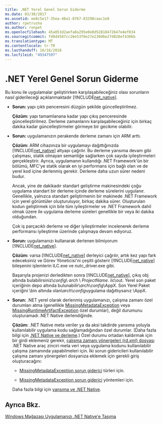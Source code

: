 ```yaml
---
title: .NET Yerel Genel Sorun Giderme
ms.date: 03/30/2017
ms.assetid: ee8c5e17-35ea-48a1-8767-83298caac1e8
author: rpetrusha
ms.author: ronpet
ms.openlocfilehash: 45a053d2aefa8a295e0e8d52818472647e4ef834
ms.sourcegitcommit: fd8d4587cc26e53f0e27e230d6e27d828ef4306b
ms.translationtype: MT
ms.contentlocale: tr-TR
ms.lasthandoff: 10/16/2018
ms.locfileid: "49347597"
---
```

# <a name="net-native-general-troubleshooting"></a>.NET Yerel Genel Sorun Giderme
Bu konu ile uygulamalar geliştirirken karşılaşabileceğiniz olası sorunların nasıl giderileceği açıklanmaktadır [!INCLUDE[net_native](../../../includes/net-native-md.md)].  
  
-   **Sorun:** yapı çıktı penceresini düzgün şekilde güncelleştirilmez.  
  
     **Çözüm:** yapı tamamlanana kadar yapı çıkış penceresinde güncelleştirilmez. Derleme zamanlarını karşılaşabileceğiniz için birkaç dakika kadar güncelleştirmeler görmeye bir gecikme olabilir.  
  
-   **Sorun:** uygulamanızın perakende derleme zamanı için ARM arttı.  
  
     **Çözüm:** ARM cihazınıza bir uygulamayı dağıttığınızda [!INCLUDE[net_native](../../../includes/net-native-md.md)] altyapı çağrılır. Bu derleme yansıma devam gibi çalışması, statik olmayan semantiğe sağlarken çok sayıda iyileştirmeleri gerçekleştirir. Ayrıca, uygulamanın kullandığı .NET Framework'ün bir bölümü, MFC'ye statik olarak en iyi performans için bağlı olan ve de yerel kod içine derlenmiş gerekir. Derleme daha uzun sürer nedeni budur.  
  
     Ancak, yine de dakikadır standart geliştirme makinesindeki çoğu uygulama standart bir derleme içinde derleme sürelerini uygulanır.  Genellikle, yalnızca standart geliştirmenin bir makinede .NET Framework için yerel görüntüler oluşturuluyor, birkaç dakika sürer.  Oluşturulan kodun geliştirmek için bile tüm iyileştirmeler ve .NET Framework dahil olmak üzere ile uygulama derleme süreleri genellikle bir veya iki dakika olduğundan.  
  
     Çok iş parçacıklı derleme ve diğer iyileştirmeler incelenerek derleme performansı iyileştirme üzerinde çalışmaya devam ediyoruz.  
  
-   **Sorun:** uygulamanızı kullanarak derlenen bilmiyorum [!INCLUDE[net_native](../../../includes/net-native-md.md)].  
  
     **Çözüm:** varsa [!INCLUDE[net_native](../../../includes/net-native-md.md)] derleyici çağrılır, artık kez yapı fark edeceksiniz ve Görev Yöneticisi'ni çeşitli gösterir [!INCLUDE[net_native](../../../includes/net-native-md.md)] bileşenini işlemlerin ILC.exe ve nutc_driver.exe gibi.  
  
     Başarıyla projenizi derledikten sonra [!INCLUDE[net_native](../../../includes/net-native-md.md)], çıkış obj altında bulabilirsiniz\\*config*\ *arch* \\  *ProjectName*. ilc\out.  Yerel son paket içeriğinin depo altında bulunabilir\\*arch*\\*config*\AppX. Son Yerel Paket içeriğini \bin altında olan\\*arch*\\*config*uygulama dağıttıysanız \AppX.  
  
-   **Sorun:** .NET yerel olarak derlenmiş uygulamanızı, çalışma zamanı özel durumları atma (genellikle [MissingMetadataException](../../../docs/framework/net-native/missingmetadataexception-class-net-native.md) veya [MissingRuntimeArtifactException](../../../docs/framework/net-native/missingruntimeartifactexception-class-net-native.md) özel durumlar), değil durumunu oluşturamadı .NET Native derlendiğinde.  
  
     **Çözüm:** .NET Native meta veriler ya da aksi takdirde yansıma yoluyla kullanılabilir uygulama kodu sağlamadığından özel durumlar. (Daha fazla bilgi için [.NET Native ve derleme](../../../docs/framework/net-native/net-native-and-compilation.md).) Özel durumu ortadan kaldırmak için bir girdi eklemeniz gerekir, [çalışma zamanı yönergeleri (rd.xml) dosyası](../../../docs/framework/net-native/runtime-directives-rd-xml-configuration-file-reference.md) .NET Native araç zinciri meta veri veya uygulama kodunu kullanılabilir çalışma zamanında yapabilmeleri için. İki sorun gidericileri kullanılabilir çalışma zamanı yönergeleri dosyanıza eklemek için gerekli giriş oluşturacağını:  
  
    -   [MissingMetadataException sorun giderici](https://dotnet.github.io/native/troubleshooter/type.html) türleri için.  
  
    -   [MissingMetadataException sorun giderici](https://dotnet.github.io/native/troubleshooter/method.html) yöntemleri için.  
  
     Daha fazla bilgi için [yansıma ve .NET Native](../../../docs/framework/net-native/reflection-and-net-native.md).  
  
## <a name="see-also"></a>Ayrıca Bkz.  
 [Windows Mağazası Uygulamanızı .NET Native'e Taşıma](../../../docs/framework/net-native/migrating-your-windows-store-app-to-net-native.md)
